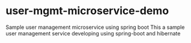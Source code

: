 # user-mgmt-microservice-demo
Sample user management microservice using spring boot
This a sample user management service developing using spring-boot and hibernate
